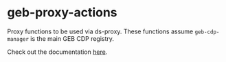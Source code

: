 # geb-proxy-actions

Proxy functions to be used via ds-proxy. These functions assume `geb-cdp-manager` is the main GEB CDP registry.

Check out the documentation [here](https://docs.reflexer.finance/helper-contracts/proxy-actions).
